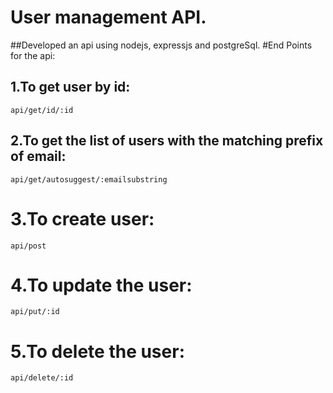 # User management API.
##Developed an api using nodejs, expressjs and postgreSql.
#End Points for the api:
##  1.To get user by id:
    api/get/id/:id
##  2.To get the list of users with the matching prefix of email:
    api/get/autosuggest/:emailsubstring
#  3.To create user:
    api/post
#  4.To update the user:
    api/put/:id
#  5.To delete the user:
    api/delete/:id
